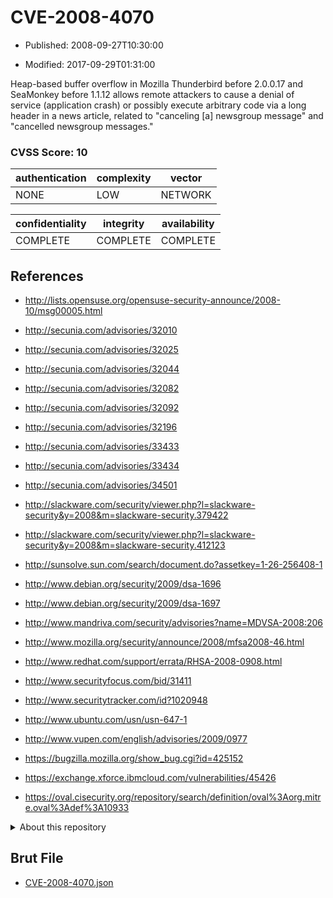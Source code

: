 # CVE-2008-4070

- Published: 2008-09-27T10:30:00

- Modified: 2017-09-29T01:31:00

Heap-based buffer overflow in Mozilla Thunderbird before 2.0.0.17 and SeaMonkey before 1.1.12 allows remote attackers to cause a denial of service (application crash) or possibly execute arbitrary code via a long header in a news article, related to "canceling [a] newsgroup message" and "cancelled newsgroup messages."

### CVSS Score: **10**

| authentication | complexity | vector |
| --- | --- | --- |
| NONE | LOW | NETWORK |

| confidentiality | integrity | availability |
| --- | --- | --- |
| COMPLETE | COMPLETE | COMPLETE |

## References

* http://lists.opensuse.org/opensuse-security-announce/2008-10/msg00005.html

* http://secunia.com/advisories/32010

* http://secunia.com/advisories/32025

* http://secunia.com/advisories/32044

* http://secunia.com/advisories/32082

* http://secunia.com/advisories/32092

* http://secunia.com/advisories/32196

* http://secunia.com/advisories/33433

* http://secunia.com/advisories/33434

* http://secunia.com/advisories/34501

* http://slackware.com/security/viewer.php?l=slackware-security&y=2008&m=slackware-security.379422

* http://slackware.com/security/viewer.php?l=slackware-security&y=2008&m=slackware-security.412123

* http://sunsolve.sun.com/search/document.do?assetkey=1-26-256408-1

* http://www.debian.org/security/2009/dsa-1696

* http://www.debian.org/security/2009/dsa-1697

* http://www.mandriva.com/security/advisories?name=MDVSA-2008:206

* http://www.mozilla.org/security/announce/2008/mfsa2008-46.html

* http://www.redhat.com/support/errata/RHSA-2008-0908.html

* http://www.securityfocus.com/bid/31411

* http://www.securitytracker.com/id?1020948

* http://www.ubuntu.com/usn/usn-647-1

* http://www.vupen.com/english/advisories/2009/0977

* https://bugzilla.mozilla.org/show_bug.cgi?id=425152

* https://exchange.xforce.ibmcloud.com/vulnerabilities/45426

* https://oval.cisecurity.org/repository/search/definition/oval%3Aorg.mitre.oval%3Adef%3A10933

<details>
<summary>About this repository</summary> 

  This repository is part of the project [Live Hack CVE](https://github.com/Live-Hack-CVE). Main website can be found [www.live-hack.org](https://www.live-hack.org) 
  
  Made by [Sn0wAlice](https://github.com/Sn0wAlice) for the people that care about security and need to have a feed of the latest CVEs. Hope you enjoy it, don't forget to star the repo and follow me on [Twitter](https://twitter.com/Sn0wAlice) and [Github](https://github.com/Sn0wAlice). And that is my [personnal website](https://www.alice-snow.me/)

  - [Home Page](https://github.com/Live-Hack-CVE)
  - [Framework](https://github.com/Live-Hack-CVE/cve-framework)
  - [CVE database](https://github.com/Live-Hack-CVE/full_database)
  - [Changelog](https://github.com/Live-Hack-CVE/Changelog)
</details>

## Brut File

* [CVE-2008-4070.json](https://raw.githubusercontent.com/Live-Hack-CVE/full_database/main/cves/2008/CVE-2008-4070.json)

